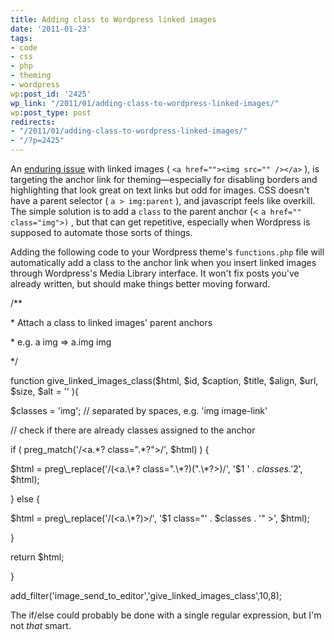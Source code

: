```yaml
---
title: Adding class to Wordpress linked images
date: '2011-01-23'
tags:
- code
- css
- php
- theming
- wordpress
wp:post_id: '2425'
wp_link: "/2011/01/adding-class-to-wordpress-linked-images/"
wp:post_type: post
redirects:
- "/2011/01/adding-class-to-wordpress-linked-images/"
- "/?p=2425"
---
```


An [enduring issue](http://wordpress.org/support/topic/how-can-i-set-the-class-of-anchors) with linked images ( `<a href=""><img src="" /></a>` ), is targeting the anchor link for theming—especially for disabling borders and highlighting that look great on text links but odd for images. CSS doesn't have a parent selector ( `a > img:parent` ), and javascript feels like overkill. The simple solution is to add a `class` to the parent anchor (< `a href="" class="img">)` , but that can get repetitive, especially when Wordpress is supposed to automate those sorts of things.

Adding the following code to your Wordpress theme's `functions.php` file will automatically add a class to the anchor link when you insert linked images through Wordpress's Media Library interface. It won't fix posts you've already written, but should make things better moving forward.



/\*\*

\* Attach a class to linked images' parent anchors

\* e.g. a img => a.img img

\*/

function give\_linked\_images\_class($html, $id, $caption, $title, $align, $url, $size, $alt = '' ){

$classes = 'img'; // separated by spaces, e.g. 'img image-link'

// check if there are already classes assigned to the anchor

if ( preg\_match('/<a.\*? class=".\*?">/', $html) ) {

$html = preg\_replace('/(<a.\*? class=".\*?)(".\*?>)/', '$1 ' . $classes . '$2', $html);

} else {

$html = preg\_replace('/(<a.\*?)>/', '$1 class="' . $classes . '" >', $html);

}

return $html;

}

add\_filter('image\_send\_to\_editor','give\_linked\_images\_class',10,8);

The if/else could probably be done with a single regular expression, but I'm not _that_ smart.
